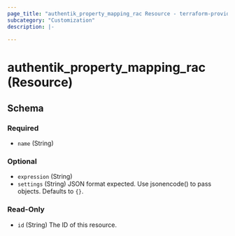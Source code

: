 ```yaml
---
page_title: "authentik_property_mapping_rac Resource - terraform-provider-authentik"
subcategory: "Customization"
description: |-
  
---
```


# authentik_property_mapping_rac (Resource)





<!-- schema generated by tfplugindocs -->
## Schema

### Required

- `name` (String)

### Optional

- `expression` (String)
- `settings` (String) JSON format expected. Use jsonencode() to pass objects. Defaults to `{}`.

### Read-Only

- `id` (String) The ID of this resource.
